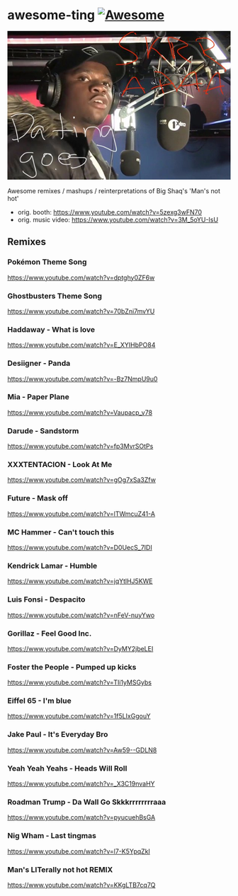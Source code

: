 # awesome-ting [![Awesome](https://awesome.re/badge.svg)](https://awesome.re)

![Big Shaq](./68747470733a2f2f70686f746f732e6d796a6f796f6e6c696e652e636f6d2f70686f746f732f6e6577732f3230313731302f363531323233333533363132315f373632323635363834373139352e6a7067.jpeg)

Awesome remixes / mashups / reinterpretations of Big Shaq's 'Man's not hot' 
- orig. booth: https://www.youtube.com/watch?v=5zexg3wFN70
- orig. music video: https://www.youtube.com/watch?v=3M_5oYU-IsU

## Remixes

### Pokémon Theme Song
https://www.youtube.com/watch?v=dptghy0ZF6w

### Ghostbusters Theme Song
https://www.youtube.com/watch?v=70bZni7mvYU

### Haddaway - What is love
https://www.youtube.com/watch?v=E_XYIHbPO84

### Desiigner - Panda
https://www.youtube.com/watch?v=-Bz7NmpU9u0

### Mia - Paper Plane
https://www.youtube.com/watch?v=Vaupacp_v78

### Darude - Sandstorm
https://www.youtube.com/watch?v=fp3MvrSOtPs

### XXXTENTACION - Look At Me
https://www.youtube.com/watch?v=gOg7xSa3Zfw

### Future - Mask off
https://www.youtube.com/watch?v=lTWmcuZ41-A

### MC Hammer - Can't touch this
https://www.youtube.com/watch?v=D0UecS_7IDI

### Kendrick Lamar - Humble
https://www.youtube.com/watch?v=jqYtlHJ5KWE

### Luis Fonsi - Despacito
https://www.youtube.com/watch?v=nFeV-nuyYwo

### Gorillaz - Feel Good Inc.
https://www.youtube.com/watch?v=DyMY2jbeLEI

### Foster the People - Pumped up kicks
https://www.youtube.com/watch?v=TIi1yMSGybs

### Eiffel 65 - I'm blue
https://www.youtube.com/watch?v=1f5LIxGgouY

### Jake Paul - It's Everyday Bro
https://www.youtube.com/watch?v=Aw59--GDLN8

### Yeah Yeah Yeahs - Heads Will Roll
https://www.youtube.com/watch?v=_X3C19nvaHY

### Roadman Trump - Da Wall Go Skkkrrrrrrrraaa ###
https://www.youtube.com/watch?v=pyucuehBsGA

### Nig Wham - Last tingmas
https://www.youtube.com/watch?v=l7-K5YpqZkI

### Man's LITerally not hot REMIX
https://www.youtube.com/watch?v=KKgLTB7cq7Q
